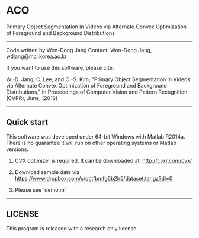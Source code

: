 # ACO
Primary Object Segmentation in Videos via Alternate Convex Optimization of Foreground and Background Distributions

--------------------------------------------------------------------------------
Code written by Won-Dong Jang
Contact: Won-Dong Jang, wdjang@mcl.korea.ac.kr

If you want to use this software, please cite:

W.-D. Jang, C. Lee, and C.-S. Kim, "Primary Object Segmentation in Videos via Alternate Convex Optimization of Foreground and Background Distributions," In Proceedings of Computer Vision and Pattern Recognition (CVPR), June, (2016)

--------------------------------------------------------------------------------
Quick start
--------------------------------------------------------------------------------
This software was developed under 64-bit Windows with Matlab R2014a. 
There is no guarantee it will run on other operating systems or Matlab versions.

1. CVX optimizer is required. It can be downloaded at: http://cvxr.com/cvx/

2. Download sample data via https://www.dropbox.com/s/otjtfbmfg6b2lr5/dataset.tar.gz?dl=0

3. Please see 'demo.m'

--------------------------------------------------------------------------------
LICENSE
--------------------------------------------------------------------------------
This program is released with a research only license.
